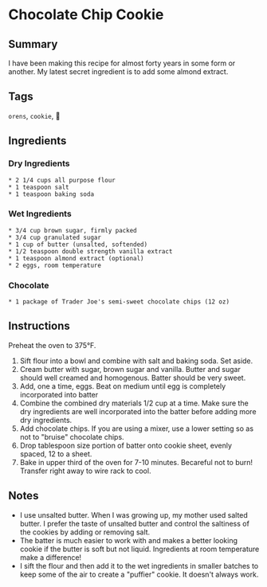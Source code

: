 # Chocolate Chip Cookie

## Summary

I have been making this recipe for almost forty years in some form or another. My latest secret ingredient is to add some almond extract.

## Tags

`orens`, `cookie`, :cookie:

## Ingredients

### Dry Ingredients

    * 2 1/4 cups all purpose flour
    * 1 teaspoon salt
    * 1 teaspoon baking soda

### Wet Ingredients

    * 3/4 cup brown sugar, firmly packed
    * 3/4 cup granulated sugar
    * 1 cup of butter (unsalted, softended)
    * 1/2 teaspoon double strength vanilla extract
    * 1 teaspoon almond extract (optional)
    * 2 eggs, room temperature

### Chocolate

    * 1 package of Trader Joe's semi-sweet chocolate chips (12 oz)

## Instructions

Preheat the oven to 375°F.

1. Sift flour into a bowl and combine with salt and baking soda. Set aside.
2. Cream butter with sugar, brown sugar and vanilla. Butter and sugar should well creamed and homogenous. Batter should be very sweet.
3. Add, one a time, eggs. Beat on medium until egg is completely incorporated into batter
4. Combine the combined dry materials 1/2 cup at a time. Make sure the dry ingredients are well incorporated into the batter before adding more dry ingredients.
5. Add chocolate chips. If you are using a mixer, use a lower setting so as not to "bruise" chocolate chips.
6. Drop tablespoon size portion of batter onto cookie sheet, evenly spaced, 12 to a sheet. 
7. Bake in upper third of the oven for 7-10 minutes. Becareful not to burn! Transfer right away to wire rack to cool.

## Notes

* I use unsalted butter. When I was growing up, my mother used salted butter. I prefer the taste of unsalted butter and control the saltiness of the cookies by adding or removing salt.
* The batter is much easier to work with and makes a better looking cookie if the butter is soft but not liquid. Ingredients at room temperature make a difference!
* I sift the flour and then add it to the wet ingredients in smaller batches to keep some of the air to create a "puffier" cookie. It doesn't always work.
